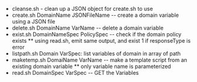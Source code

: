 * cleanse.sh - clean up a JSON object for create.sh to use
* create.sh DomainName JSONFileName -- create a domain variable using a JSON file
* delete.sh DomainName VarName -- delete a domain variable
* exist.sh DomainNameSpec PolicySpec -- check if the domain policy exists
** using read.sh, emit same output, and exist 1 if responseType is error
* listpath.sh Domain VarSpec: list variables of domain in array of path
* maketemp.sh DomaiName VarName -- make a template script from an existing domain variable
** only variable name is parameterized
* read.sh DomainSpec VarSpec -- GET the Variables
